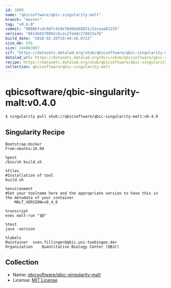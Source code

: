 ```yaml
---
id: 1868
name: "qbicsoftware/qbic-singularity-malt"
branch: "master"
tag: "v0.4.0"
commit: "9088bfc4c9d7c419e78d0da68851c52caaa81235"
version: "8614b0378862c6cac2feddc274023a7b"
build_date: "2018-02-26T19:44:16.672Z"
size_mb: 556
size: 244863007
sif: "https://datasets.datalad.org/shub/qbicsoftware/qbic-singularity-malt/v0.4.0/2018-02-26-9088bfc4-8614b037/8614b0378862c6cac2feddc274023a7b.simg"
datalad_url: https://datasets.datalad.org?dir=/shub/qbicsoftware/qbic-singularity-malt/v0.4.0/2018-02-26-9088bfc4-8614b037/
recipe: https://datasets.datalad.org/shub/qbicsoftware/qbic-singularity-malt/v0.4.0/2018-02-26-9088bfc4-8614b037/Singularity
collection: qbicsoftware/qbic-singularity-malt
---
```


# qbicsoftware/qbic-singularity-malt:v0.4.0

```bash
$ singularity pull shub://qbicsoftware/qbic-singularity-malt:v0.4.0
```

## Singularity Recipe

```singularity
Bootstrap:docker
From:ubuntu:16.04

%post
/bin/sh build.sh

%files
#Installation of tool
build.sh

%environment
#Set your toolname here and the appropriate version to have this in the metadata of your container
    MALT_VERSION=v0_4_0

%runscript
exec malt-run "$@"

%test
java -version

%labels
Maintainer  sven.fillinger@qbic.uni-tuebingen.de+
Organization    Quantitative Biology Center (QBiC)
```

## Collection

 - Name: [qbicsoftware/qbic-singularity-malt](https://github.com/qbicsoftware/qbic-singularity-malt)
 - License: [MIT License](https://api.github.com/licenses/mit)

